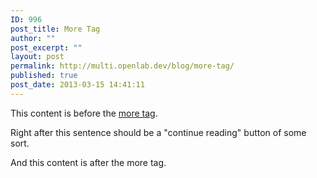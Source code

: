 ```yaml
---
ID: 996
post_title: More Tag
author: ""
post_excerpt: ""
layout: post
permalink: http://multi.openlab.dev/blog/more-tag/
published: true
post_date: 2013-03-15 14:41:11
---
```

This content is before the <a title="The More Tag" href="http://en.support.wordpress.com/splitting-content/more-tag/" target="_blank">more tag</a>.

Right after this sentence should be a "continue reading" button of some sort.

<!--more-->

And this content is after the more tag.